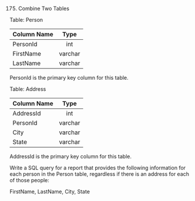 
175. Combine Two Tables

Table: Person

| Column Name   | Type          |
| ------------- |:-------------:|
| PersonId      | int           |
| FirstName     | varchar       |
| LastName      | varchar       |

PersonId is the primary key column for this table.

Table: Address

| Column Name   | Type          |
| ------------- |:-------------:|
| AddressId     | int           |
| PersonId      | varchar       |
| City          | varchar       |
| State         | varchar       |

AddressId is the primary key column for this table.

Write a SQL query for a report that provides the following information for each person in the Person table, regardless if there is an address for each of those people:

FirstName, LastName, City, State
